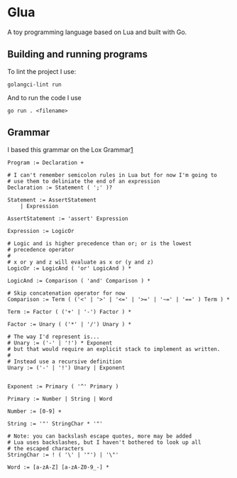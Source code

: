
# Glua

A toy programming language based on Lua and built with Go.

## Building and running programs

To lint the project I use:

```
golangci-lint run
```

And to run the code I use

```
go run . <filename>
```

## Grammar

I based this grammar on the Lox Grammar[1]

```
Program := Declaration +

# I can't remember semicolon rules in Lua but for now I'm going to
# use them to deliniate the end of an expression
Declaration := Statement ( ';' )?

Statement := AssertStatement
    | Expression

AssertStatement := 'assert' Expression

Expression := LogicOr

# Logic and is higher precedence than or; or is the lowest
# precedence operator
#
# x or y and z will evaluate as x or (y and z)
LogicOr := LogicAnd ( 'or' LogicAnd ) *

LogicAnd := Comparison ( 'and' Comparison ) *

# Skip concatenation operator for now
Comparison := Term ( ('<' | '>' | '<=' | '>=' | '~=' | '==' ) Term ) *

Term := Factor ( ('+' | '-') Factor ) *

Factor := Unary ( ('*' | '/') Unary ) *

# The way I'd represent is...
# Unary := ('-' | '!') * Exponent
# but that would require an explicit stack to implement as written.
#
# Instead use a recursive definition
Unary := ('-' | '!') Unary | Exponent


Exponent := Primary ( '^' Primary )

Primary := Number | String | Word

Number := [0-9] +

String := '"' StringChar * '"'

# Note: you can backslash escape quotes, more may be added
# Lua uses backslashes, but I haven't bothered to look up all
# the escaped characters
StringChar := ! ( '\' | '"') | '\"'

Word := [a-zA-Z] [a-zA-Z0-9_-] *
```

[1]: https://craftinginterpreters.com/appendix-i.html